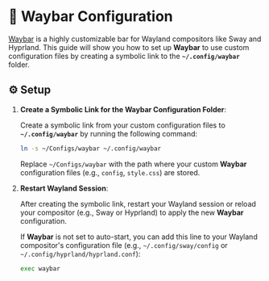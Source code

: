 # 🌟 Waybar Configuration

[Waybar](https://github.com/Alexays/Waybar) is a highly customizable bar for Wayland compositors like Sway and Hyprland. This guide will show you how to set up **Waybar** to use custom configuration files by creating a symbolic link to the **`~/.config/waybar`** folder.

## ⚙️ Setup

1. **Create a Symbolic Link for the Waybar Configuration Folder**:

   Create a symbolic link from your custom configuration files to **`~/.config/waybar`** by running the following command:

   ```bash
   ln -s ~/Configs/waybar ~/.config/waybar
   ```

   Replace `~/Configs/waybar` with the path where your custom **Waybar** configuration files (e.g., `config`, `style.css`) are stored.

2. **Restart Wayland Session**:

   After creating the symbolic link, restart your Wayland session or reload your compositor (e.g., Sway or Hyprland) to apply the new **Waybar** configuration.

   If **Waybar** is not set to auto-start, you can add this line to your Wayland compositor's configuration file (e.g., `~/.config/sway/config` or `~/.config/hyprland/hyprland.conf`):

   ```bash
   exec waybar
   ```